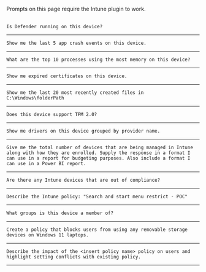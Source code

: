 Prompts on this page require the Intune plugin to work.
<br><br>
```
Is Defender running on this device?
```
---
```
Show me the last 5 app crash events on this device.
```
---
```
What are the top 10 processes using the most memory on this device?
```
---
```
Show me expired certificates on this device.
```
---
```
Show me the last 20 most recently created files in C:\Windows\folderPath
```
---
```
Does this device support TPM 2.0?
```
---
```
Show me drivers on this device grouped by provider name.
```
---
```
Give me the total number of devices that are being managed in Intune along with how they are enrolled. Supply the response in a format I can use in a report for budgeting purposes. Also include a format I can use in a Power BI report.
```
---
```
Are there any Intune devices that are out of compliance?
```
---
```
Describe the Intune policy: "Search and start menu restrict - POC"
```
---
```
What groups is this device a member of?
```
---
```
Create a policy that blocks users from using any removable storage devices on Windows 11 laptops.
```
---
```
Describe the impact of the <insert policy name> policy on users and highlight setting conflicts with existing policy.
```
---
